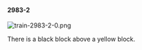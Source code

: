 #### 2983-2
![train-2983-2-0.png](https://github.com/lil-lab/nlvr/raw/master/nlvr/train/images/53/train-2983-2-0.png "train-2983-2-0.png")

There is a black block above a yellow block.